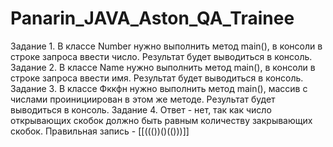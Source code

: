 # Panarin_JAVA_Aston_QA_Trainee
Задание 1. В классе Number нужно выполнить метод main(), в консоли в строке запроса ввести число. Результат будет выводиться в консоль.
Задание 2. В классе Name нужно выполнить метод main(), в консоли в строке запроса ввести имя. Результат будет выводиться в консоль.
Задание 3. В классе Фккфн нужно выполнить метод main(), массив с числами проинициирован в этом же методе. Результат будет выводиться в консоль.
Задание 4. Ответ - нет, так как число открывающих скобок должно быть равным количеству закрывающих скобок. Правильная запись - [[((())()(()))]]
